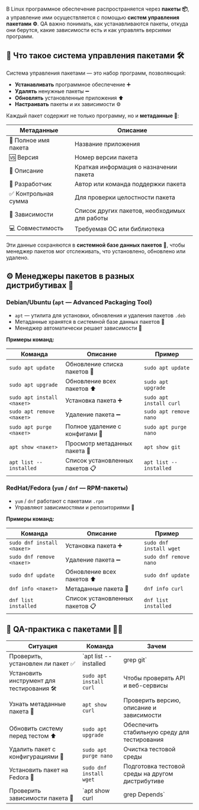 В Linux программное обеспечение распространяется через **пакеты 📦**, а управление ими осуществляется с помощью **систем управления пакетами ⚙️**. QA важно понимать, как устанавливаются пакеты, откуда они берутся, какие зависимости есть и как управлять версиями программ.

## 📌 Что такое система управления пакетами 🛠️

Система управления пакетами — это набор программ, позволяющий:

- **Устанавливать** программное обеспечение ➕
- **Удалять** ненужные пакеты ➖
- **Обновлять** установленные приложения ⬆️
- **Настраивать** пакеты и их зависимости ⚙️

Каждый пакет содержит не только программу, но и **метаданные 📝**:

| Метаданные           | Описание                                      |
| -------------------- | --------------------------------------------- |
| 📛 Полное имя пакета | Название приложения                           |
| 🆚 Версия            | Номер версии пакета                           |
| 📝 Описание          | Краткая информация о назначении пакета        |
| 👤 Разработчик       | Автор или команда поддержки пакета            |
| ✅ Контрольная сумма  | Для проверки целостности пакета               |
| 🔗 Зависимости       | Список других пакетов, необходимых для работы |
| 💻 Совместимость     | Требуемая ОС или библиотека                   |

Эти данные сохраняются в **системной базе данных пакетов 💾**, чтобы менеджер пакетов мог отслеживать, что установлено, обновлено или удалено.

## ⚙️ Менеджеры пакетов в разных дистрибутивах 🐧

### Debian/Ubuntu (`apt` — Advanced Packaging Tool)

- `apt` — утилита для установки, обновления и удаления пакетов `.deb`
- Метаданные хранятся в системной базе данных пакетов 💾
- Менеджер автоматически решает зависимости 🔗

**Примеры команд:**

|Команда|Описание|Пример|
|---|---|---|
|`sudo apt update`|Обновление списка пакетов 🔄|`sudo apt update`|
|`sudo apt upgrade`|Обновление всех пакетов ⬆️|`sudo apt upgrade`|
|`sudo apt install <пакет>`|Установка пакета ➕|`sudo apt install curl`|
|`sudo apt remove <пакет>`|Удаление пакета ➖|`sudo apt remove nano`|
|`sudo apt purge <пакет>`|Полное удаление с конфигами 🧹|`sudo apt purge nano`|
|`apt show <пакет>`|Просмотр метаданных пакета 📝|`apt show git`|
|`apt list --installed`|Список установленных пакетов 📋|`apt list --installed`|
### RedHat/Fedora (`yum` / `dnf` — RPM-пакеты)

- `yum` / `dnf` работают с пакетами `.rpm`
- Управляют зависимостями и репозиториями 🔗

**Примеры команд:**

|Команда|Описание|Пример|
|---|---|---|
|`sudo dnf install <пакет>`|Установка пакета ➕|`sudo dnf install wget`|
|`sudo dnf remove <пакет>`|Удаление пакета ➖|`sudo dnf remove nano`|
|`sudo dnf update`|Обновление всех пакетов ⬆️|`sudo dnf update`|
|`dnf info <пакет>`|Метаданные пакета 📝|`dnf info curl`|
|`dnf list installed`|Список установленных пакетов 📋|`dnf list installed`|
## 📂 QA-практика с пакетами 🧑‍💻
| Ситуация                                   | Команда                 | Зачем                                            |
| ------------------------------------------ | ----------------------- | ------------------------------------------------ |
| Проверить, установлен ли пакет ✅           | `apt list --installed   | grep git`                                        |
| Установить инструмент для тестирования 🛠️ | `sudo apt install curl` | Чтобы проверять API и веб-сервисы                |
| Узнать метаданные пакета 📝                | `apt show curl`         | Проверить версию, описание и зависимости         |
| Обновить систему перед тестом ⬆️           | `sudo apt upgrade`      | Обеспечить стабильную среду для тестирования     |
| Удалить пакет с конфигурациями 🧹          | `sudo apt purge nano`   | Очистка тестовой среды                           |
| Установить пакет на Fedora 🐧              | `sudo dnf install wget` | Подготовка тестовой среды на другом дистрибутиве |
| Проверить зависимости пакета 🔗            | `apt show curl          | grep Depends`                                    |
